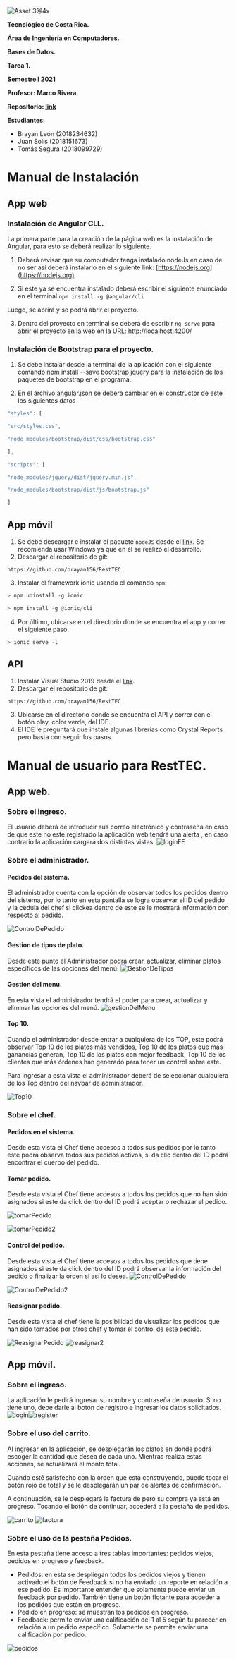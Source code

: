![Asset 3@4x](https://user-images.githubusercontent.com/38998436/113538952-c99d5b80-9599-11eb-8e43-9f0396096e59.png)

**Tecnológico de Costa Rica.**

**Área de Ingeniería en Computadores.**

**Bases de Datos.**

**Tarea 1.**

**Semestre I 2021**

**Profesor: Marco Rivera.**

**Repositorio: [link](https://github.com/brayan156/RestTEC)**

**Estudiantes:** 

- Brayan León (2018234632) 
- Juan Solís (2018151673)
- Tomás Segura (2018099729)

# Manual de Instalación


## App web
### Instalación de Angular CLL.
La primera parte para la creación de la página web es la instalación de Angular, para esto se deberá realizar lo siguiente.
 
1.  Deberá revisar que su computador tenga instalado nodeJs en caso de no ser así deberá instalarlo en el siguiente link: [https://nodejs.org](https://nodejs.org)

2.  Si este ya se encuentra instalado deberá escribir el siguiente enunciado en el terminal 
```npm install -g @angular/cli```

Luego,  se abrirá y  se podrá abrir el proyecto.
    
3.  Dentro del proyecto en terminal se deberá de escribir `ng serve` para abrir el proyecto en la web en la URL: http://localhost:4200/

### Instalación de Bootstrap para el proyecto.
1.  Se debe instalar desde la terminal de la aplicación con el siguiente comando npm install --save bootstrap jquery para la instalación de los paquetes de bootstrap en el programa.
  
2.  En el archivo angular.json se deberá cambiar en el constructor de este los siguientes datos

```js
"styles": [

"src/styles.css",

"node_modules/bootstrap/dist/css/bootstrap.css"

],

"scripts": [

"node_modules/jquery/dist/jquery.min.js",

"node_modules/bootstrap/dist/js/bootstrap.js"

]
```


## App móvil

1. Se debe descargar e instalar el paquete `nodeJS` desde el [link](https://nodejs.org/en/download/). Se recomienda usar Windows ya que en él se realizó el desarrollo.
2. Descargar el repositorio de git:
```
https://github.com/brayan156/RestTEC
```
3. Instalar el framework ionic usando el comando `npm`:
```py
> npm uninstall -g ionic

> npm install -g @ionic/cli
```
4. Por último, ubicarse en el directorio donde se encuentra el app y correr el siguiente paso.
```py
> ionic serve -l
```

## API
1. Instalar Visual Studio 2019 desde el [link](https://visualstudio.microsoft.com/vs/).
2.  Descargar el repositorio de git:
```
https://github.com/brayan156/RestTEC
```
3. Ubicarse en el directorio donde se encuentra el API y correr con el botón play, color verde, del IDE.
4. El IDE le preguntará que instale algunas librerías como Crystal Reports pero basta con seguir los pasos.


# Manual de usuario para RestTEC.

## App web.
### Sobre el ingreso.
El usuario deberá de introducir sus correo electrónico y contraseña en caso de que este no este registrado la aplicación web tendrá una alerta , en caso contrario la aplicación cargará dos distintas vistas.
![loginFE](https://user-images.githubusercontent.com/38998436/113542852-63690680-95a2-11eb-9e7d-3f26cf3ae701.PNG)



### Sobre el administrador.
#### Pedidos del sistema.
El administrador cuenta con la opción de observar todos los pedidos dentro del sistema, por lo tanto en esta pantalla se logra observar el ID del pedido y la cédula del chef si clickea dentro de este se le mostrará información con respecto al pedido.

![ControlDePedido](https://user-images.githubusercontent.com/38998436/113542823-53e9bd80-95a2-11eb-8036-e60f19b865db.PNG)

#### Gestion de tipos de plato.
Desde este punto el Administrador podrá crear, actualizar, eliminar platos específicos de las opciones del menú.
![GestionDeTipos](https://user-images.githubusercontent.com/38998436/113542825-54825400-95a2-11eb-9dd2-4b465bd7b73f.PNG)

#### Gestion del menu.
En esta vista el administrador tendrá el poder para crear, actualizar y eliminar las opciones del menú.
![gestionDelMenu](https://user-images.githubusercontent.com/38998436/113542826-54825400-95a2-11eb-8fb3-1cf4e9b06406.PNG)

#### Top 10.
Cuando el administrador desde entrar a cualquiera de los TOP, este podrá observar Top 10 de los platos más vendidos, Top 10 de los platos que más ganancias generan, Top 10 de los platos con mejor feedback, Top 10 de los clientes que más órdenes han generado para tener un control sobre este.

Para ingresar a esta vista el administrador deberá de seleccionar cualquiera de los Top dentro del navbar de administrador.

![Top10](https://user-images.githubusercontent.com/38998436/113542820-53512700-95a2-11eb-8cf8-1192b468881f.PNG)




### Sobre el chef.
#### Pedidos en el sistema.
Desde esta vista el Chef tiene accesos a todos sus pedidos por lo tanto este podrá observa todos sus pedidos activos, si da clic dentro del ID podrá encontrar el cuerpo del pedido.

#### Tomar pedido.
Desde esta vista el Chef tiene accesos a todos los pedidos que no han sido asignados si este da click dentro del ID podrá aceptar o rechazar el pedido.

![tomarPedido](https://user-images.githubusercontent.com/38998436/113543245-323d0600-95a3-11eb-89ae-1d53d512f9a9.PNG)

![tomarPedido2](https://user-images.githubusercontent.com/38998436/113543382-821bcd00-95a3-11eb-984c-df568eed3586.PNG)

#### Control del pedido.
Desde esta vista el Chef tiene accesos a todos los pedidos que tiene asignados si este da click dentro del ID podrá observar la información del pedido o finalizar la orden si así lo desea.
![ControlDePedido](https://user-images.githubusercontent.com/38998436/113542823-53e9bd80-95a2-11eb-8036-e60f19b865db.PNG)

![ControlDePedido2](https://user-images.githubusercontent.com/38998436/113543445-a7104000-95a3-11eb-9e29-41f01497eb91.PNG)

#### Reasignar pedido.
Desde esta vista el chef tiene la posibilidad de visualizar los pedidos que han sido tomados por otros chef y tomar el control de este pedido.

![ReasignarPedido](https://user-images.githubusercontent.com/38998436/113542824-54825400-95a2-11eb-9a04-6cac4255b9b8.PNG)
![reasignar2](https://user-images.githubusercontent.com/38998436/113543502-c5763b80-95a3-11eb-8c40-04cc4e14e514.PNG)


## App móvil.
### Sobre el ingreso.
La aplicación le pedirá ingresar su nombre y contraseña de usuario. Si no tiene uno, debe darle al botón de registro e ingresar los datos solicitados. 
![login](https://user-images.githubusercontent.com/38998436/113542197-00c33b00-95a1-11eb-8c25-1c99587d39b7.PNG)![register](https://user-images.githubusercontent.com/38998436/113542196-00c33b00-95a1-11eb-8d7b-22e6d903be13.PNG)



### Sobre el uso del carrito.
Al ingresar en la aplicación, se desplegarán los platos en donde podrá escoger la cantidad que desea de cada uno. Mientras realiza estas acciones, se actualizará el monto total. 

Cuando esté satisfecho con la orden que está construyendo, puede tocar el botón rojo de total y se le desplegarán un par de alertas de confirmación.

A continuación, se le desplegará la factura de pero su compra ya está en progreso. Tocando el botón de continuar, accederá a la pestaña de pedidos.

![carrito](https://user-images.githubusercontent.com/38998436/113542194-002aa480-95a1-11eb-8c31-44b575b24d8a.PNG) ![factura](https://user-images.githubusercontent.com/38998436/113542191-ff920e00-95a0-11eb-9848-21b2e4f444f4.PNG)



### Sobre el uso de la pestaña Pedidos.
En esta pestaña tiene acceso a tres tablas importantes: pedidos viejos, pedidos en progreso y feedback.
- Pedidos: en esta se despliegan todos los pedidos viejos y tienen activado el botón de Feedback si no ha enviado un reporte en relación a ese pedido. Es importante entender que solamente puede enviar un feedback por pedido. También tiene un botón flotante para acceder a los pedidos que están en progreso.
- Pedido en progreso: se muestran los pedidos en progreso.
- Feedback: permite enviar una calificación del 1 al 5 según tu parecer en relación a un pedido específico. Solamente se permite enviar una calificación por pedido.

![pedidos](https://user-images.githubusercontent.com/38998436/113542198-00c33b00-95a1-11eb-8c9d-0453fa24ec56.PNG)


